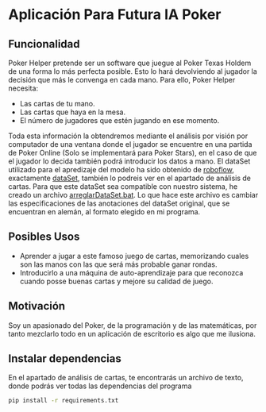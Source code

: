 # Aplicación Para Futura IA Poker

## Funcionalidad
Poker Helper pretende ser un software que juegue al Poker Texas Holdem de una forma lo más perfecta posible.
Esto lo hará devolviendo al jugador la decisión que más le convenga en cada mano. Para ello, Poker Helper necesita:
- Las cartas de tu mano.
- Las cartas que haya en la mesa.
- El número de jugadores que estén jugando en ese momento.

Toda esta información la obtendremos mediante el análisis por visión por computador de una ventana donde el jugador se encuentre en una partida de Poker Online (Solo se implementará para Poker Stars), en el caso de que el jugador lo decida también podrá introducir los datos a mano.
El dataSet utilizado para el apredizaje del modelo ha sido obtenido de [roboflow](https://universe.roboflow.com/), exactamente [dataSet](https://universe.roboflow.com/poker-nnnrc/poker-cards-nesyh/dataset/6), también lo podreis ver en el apartado de análisis de cartas.
Para que este dataSet sea compatible con nuestro sistema, he creado un archivo [arreglarDataSet.bat](analisisCartas/arreglarDataSet.bat). Lo que hace este archivo es cambiar las especificaciones de las anotaciones del dataSet original, que se encuentran en alemán, al formato elegido en mi programa.

## Posibles Usos
- Aprender a jugar a este famoso juego de cartas, memorizando cuales son las manos con las que será más probable ganar rondas.
- Introducirlo a una máquina de auto-aprendizaje para que reconozca cuando posse buenas cartas y mejore su calidad de juego.

## Motivación
Soy un apasionado del Poker, de la programación y de las matemáticas, por tanto mezclarlo todo en un aplicación de escritorio es algo que me ilusiona.


## Instalar dependencias
En el apartado de análisis de cartas, te encontrarás un archivo de texto, donde podrás ver todas las dependencias del programa

```cmd
pip install -r requirements.txt
